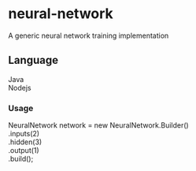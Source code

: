 # neural-network
A generic neural network training implementation

## Language
Java  
Nodejs

### Usage

NeuralNetwork network = new NeuralNetwork.Builder()  
				.inputs(2)  
				.hidden(3)  
				.output(1)  
				.build(); 
